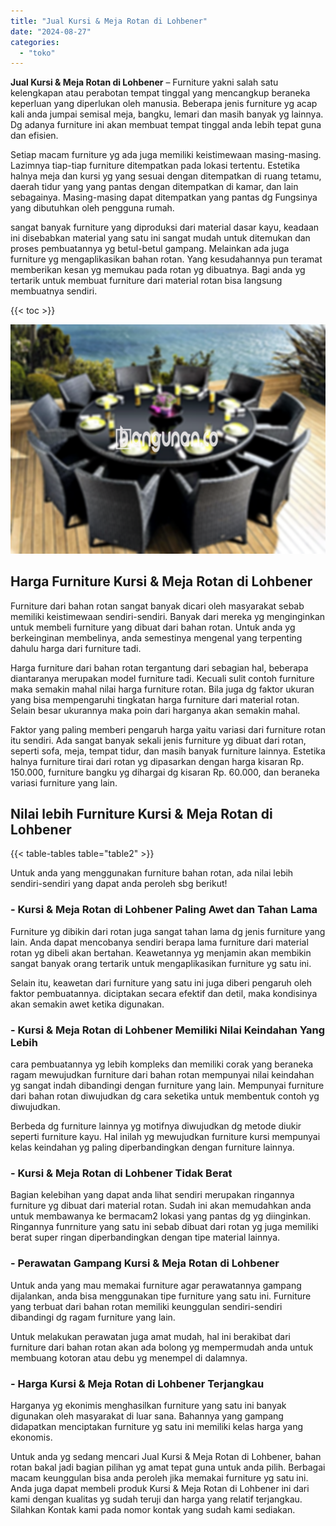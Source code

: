 ```yaml
---
title: "Jual Kursi & Meja Rotan di Lohbener"
date: "2024-08-27"
categories: 
  - "toko"
---
```


**Jual Kursi & Meja Rotan di Lohbener** – Furniture yakni salah satu kelengkapan atau perabotan tempat tinggal yang mencangkup beraneka keperluan yang diperlukan oleh manusia. Beberapa jenis furniture yg acap kali anda jumpai semisal meja, bangku, lemari dan masih banyak yg lainnya. Dg adanya furniture ini akan membuat tempat tinggal anda lebih tepat guna dan efisien.

Setiap macam furniture yg ada juga memiliki keistimewaan masing-masing. Lazimnya tiap-tiap furniture ditempatkan pada lokasi tertentu. Estetika halnya meja dan kursi yg yang sesuai dengan ditempatkan di ruang tetamu, daerah tidur yang yang pantas dengan ditempatkan di kamar, dan lain sebagainya. Masing-masing dapat ditempatkan yang pantas dg Fungsinya yang dibutuhkan oleh pengguna rumah.

sangat banyak furniture yang diproduksi dari material dasar kayu, keadaan ini disebabkan material yang satu ini sangat mudah untuk ditemukan dan proses pembuatannya yg betul-betul gampang. Melainkan ada juga furniture yg mengaplikasikan bahan rotan. Yang kesudahannya pun teramat memberikan kesan yg memukau pada rotan yg dibuatnya. Bagi anda yg tertarik untuk membuat furniture dari material rotan bisa langsung membuatnya sendiri.

{{< toc >}}

![Jual Kursi & Meja Rotan di Lohbener](/images/kursi-meja-rotan-murah26.png)

## Harga Furniture Kursi & Meja Rotan di Lohbener

Furniture dari bahan rotan sangat banyak dicari oleh masyarakat sebab memiliki keistimewaan sendiri-sendiri. Banyak dari mereka yg menginginkan untuk membeli furniture yang dibuat dari bahan rotan. Untuk anda yg berkeinginan membelinya, anda semestinya mengenal yang terpenting dahulu harga dari furniture tadi.

Harga furniture dari bahan rotan tergantung dari sebagian hal, beberapa diantaranya merupakan model furniture tadi. Kecuali sulit contoh furniture maka semakin mahal nilai harga furniture rotan. Bila juga dg faktor ukuran yang bisa mempengaruhi tingkatan harga furniture dari material rotan. Selain besar ukurannya maka poin dari harganya akan semakin mahal.

Faktor yang paling memberi pengaruh harga yaitu variasi dari furniture rotan itu sendiri. Ada sangat banyak sekali jenis furniture yg dibuat dari rotan, seperti sofa, meja, tempat tidur, dan masih banyak furniture lainnya. Estetika halnya furniture tirai dari rotan yg dipasarkan dengan harga kisaran Rp. 150.000, furniture bangku yg dihargai dg kisaran Rp. 60.000, dan beraneka variasi furniture yang lain.

## Nilai lebih Furniture Kursi & Meja Rotan di Lohbener

{{< table-tables table="table2" >}}

Untuk anda yang menggunakan furniture bahan rotan, ada nilai lebih sendiri-sendiri yang dapat anda peroleh sbg berikut!

### \- Kursi & Meja Rotan di Lohbener Paling Awet dan Tahan Lama

Furniture yg dibikin dari rotan juga sangat tahan lama dg jenis furniture yang lain. Anda dapat mencobanya sendiri berapa lama furniture dari material rotan yg dibeli akan bertahan. Keawetannya yg menjamin akan membikin sangat banyak orang tertarik untuk mengaplikasikan furniture yg satu ini.

Selain itu, keawetan dari furniture yang satu ini juga diberi pengaruh oleh faktor pembuatannya. diciptakan secara efektif dan detil, maka kondisinya akan semakin awet ketika digunakan.

### \- Kursi & Meja Rotan di Lohbener Memiliki Nilai Keindahan Yang Lebih

cara pembuatannya yg lebih kompleks dan memiliki corak yang beraneka ragam mewujudkan furniture dari bahan rotan mempunyai nilai keindahan yg sangat indah dibandingi dengan furniture yang lain. Mempunyai furniture dari bahan rotan diwujudkan dg cara seketika untuk membentuk contoh yg diwujudkan.

Berbeda dg furniture lainnya yg motifnya diwujudkan dg metode diukir seperti furniture kayu. Hal inilah yg mewujudkan furniture kursi mempunyai kelas keindahan yg paling diperbandingkan dengan furniture lainnya.

### \- Kursi & Meja Rotan di Lohbener Tidak Berat

Bagian kelebihan yang dapat anda lihat sendiri merupakan ringannya furniture yg dibuat dari material rotan. Sudah ini akan memudahkan anda untuk membawanya ke bermacam2 lokasi yang pantas dg yg diinginkan. Ringannya funrniture yang satu ini sebab dibuat dari rotan yg juga memiliki berat super ringan diperbandingkan dengan tipe material lainnya.

### \- Perawatan Gampang Kursi & Meja Rotan di Lohbener

Untuk anda yang mau memakai furniture agar perawatannya gampang dijalankan, anda bisa menggunakan tipe furniture yang satu ini. Furniture yang terbuat dari bahan rotan memiliki keunggulan sendiri-sendiri dibandingi dg ragam furniture yang lain.

Untuk melakukan perawatan juga amat mudah, hal ini berakibat dari furniture dari bahan rotan akan ada bolong yg mempermudah anda untuk membuang kotoran atau debu yg menempel di dalamnya.

### \- Harga Kursi & Meja Rotan di Lohbener Terjangkau

Harganya yg ekonimis menghasilkan furniture yang satu ini banyak digunakan oleh masyarakat di luar sana. Bahannya yang gampang didapatkan menciptakan furniture yg satu ini memiliki kelas harga yang ekonomis.

Untuk anda yg sedang mencari Jual Kursi & Meja Rotan di Lohbener, bahan rotan bakal jadi bagian pilihan yg amat tepat guna untuk anda pilih. Berbagai macam keunggulan bisa anda peroleh jika memakai furniture yg satu ini. Anda juga dapat membeli produk Kursi & Meja Rotan di Lohbener ini dari kami dengan kualitas yg sudah teruji dan harga yang relatif terjangkau. Silahkan Kontak kami pada nomor kontak yang sudah kami sediakan.
